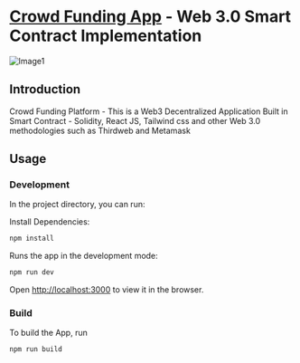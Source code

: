 # [Crowd Funding App](https://open-sea-blockchain.vercel.app/) - Web 3.0 Smart Contract Implementation

![Image1](https://github.com/kalibani/CrowdFunding/blob/main/assets/ScreenShot1.png)

## Introduction

Crowd Funding Platform - This is a Web3 Decentralized Application Built in Smart Contract - Solidity, React JS, Tailwind css and other Web 3.0 methodologies such as Thirdweb and Metamask

## Usage

### Development

In the project directory, you can run:

Install Dependencies:

```bash
npm install
```

Runs the app in the development mode:

```bash
npm run dev
```

Open [http://localhost:3000](http://localhost:3000) to view it in the browser.

### Build

To build the App, run

```bash
npm run build
```

